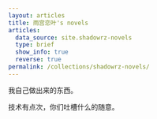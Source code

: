 ```yaml
---
layout: articles
title: 雨宫恋叶's novels
articles:
  data_source: site.shadowrz-novels
  type: brief
  show_info: true
  reverse: true
permalink: /collections/shadowrz-novels/
---
```


我自己做出来的东西。

技术有点次，你们吐槽什么的随意。
